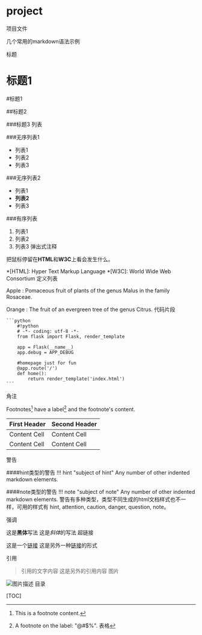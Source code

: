 # project
项目文件


几个常用的markdown语法示例

标题

标题1
=====

#标题1

##标题2

###标题3
列表

###无序列表1

* 列表1
* 列表2
* 列表3

###无序列表2

- 列表1
- **列表2**
- 列表3

###有序列表

1. 列表1
2. 列表2
3. 列表3
弹出式注释

把鼠标停留在**HTML**和**W3C**上看会发生什么。

*[HTML]: Hyper Text Markup Language
*[W3C]: World Wide Web Consortium
定义列表

Apple
:   Pomaceous fruit of plants of the genus Malus in
    the family Rosaceae.

Orange
:   The fruit of an evergreen tree of the genus Citrus.
代码片段

    ```python
        #!python
        # -*- coding: utf-8 -*-
        from flask import Flask, render_template

        app = Flask(__name__)
        app.debug = APP_DEBUG

        #homepage just for fun
        @app.route('/')
        def home():
            return render_template('index.html')
    ```
角注

Footnotes[^1] have a label[^@#$%] and the footnote's content.

[^1]: This is a footnote content.
[^@#$%]: A footnote on the label: "@#$%".
表格

First Header  | Second Header
--------------|--------------
Content Cell  | Content Cell
Content Cell  | Content Cell
警告

####hint类型的警告
!!! hint "subject of hint"
    Any number of other indented markdown elements.

####note类型的警告
!!! note "subject of note"
    Any number of other indented markdown elements.
警告有多种类型，类型不同生成的html文档样式也不一样，可用的样式有 hint, attention, caution, danger, question, note。

强调

这是**黑体**写法
这是*斜体*的写法
超链接

这是一个[链接](https://github.com/kamidox/blogs)
这是另外一种[链接][1]的形式

[1]: https://pythonhosted.org/Markdown/extensions/index.html
引用

> 引用的文字内容
> 这是另外的引用内容
图片

![图片描述](https://raw.githubusercontent.com/kamidox/blogs/master/kamidox_icon.png)
目录

[TOC]